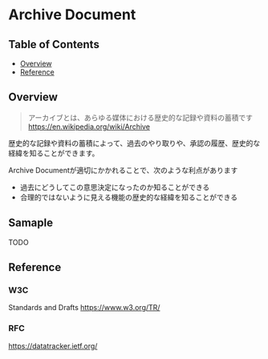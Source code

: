 # Archive Document

## Table of Contents
+ [Overview](#Overview)
+ [Reference](#Reference)

## Overview

> アーカイブとは、あらゆる媒体における歴史的な記録や資料の蓄積です
https://en.wikipedia.org/wiki/Archive

歴史的な記録や資料の蓄積によって、過去のやり取りや、承認の履歴、歴史的な経緯を知ることができます。

Archive Documentが適切にかかれることで、次のような利点があります
- 過去にどうしてこの意思決定になったのか知ることができる
- 合理的ではないように見える機能の歴史的な経緯を知ることができる

## Samaple

TODO

## Reference

### W3C

Standards and Drafts
https://www.w3.org/TR/

### RFC

https://datatracker.ietf.org/

